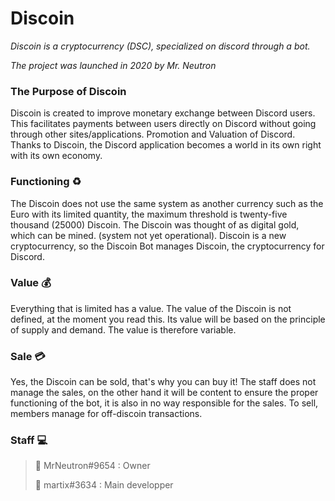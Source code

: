 # Discoin

_Discoin is a cryptocurrency (DSC), specialized on discord through a bot._

_The project was launched in 2020 by Mr. Neutron_

### The Purpose of Discoin 

Discoin is created to improve monetary exchange between Discord users. This facilitates payments between users directly on Discord without going through other sites/applications.
Promotion and Valuation of Discord. Thanks to Discoin, the Discord application becomes a world in its own right with its own economy.

### Functioning ♻️
The Discoin does not use the same system as another currency such as the Euro with its limited quantity, the maximum threshold is twenty-five thousand (25000) Discoin.
The Discoin was thought of as digital gold, which can be mined. (system not yet operational).
Discoin is a new cryptocurrency, so the Discoin Bot manages Discoin, the cryptocurrency for Discord.

### Value 💰
Everything that is limited has a value. The value of the Discoin is not defined, at the moment you read this. Its value will be based on the principle of supply and demand. The value is therefore variable.

### Sale 💳
Yes, the Discoin can be sold, that's why you can buy it!
The staff does not manage the sales, on the other hand it will be content to ensure the proper functioning of the bot, it is also in no way responsible for the sales.
To sell, members manage for off-discoin transactions.

### Staff 💻
> 🧭 MrNeutron#9654 : Owner
> 
> 🔧 martix#3634 : Main developper



